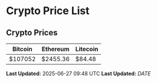 # Crypto Price List

## Crypto Prices
| Bitcoin | Ethereum | Litecoin |
| ------- | -------- | -------- |
| $107052 | $2455.36 | $84.48 |
**Last Updated:** 2025-06-27 09:48 UTC
**Last Updated:** $DATE$
